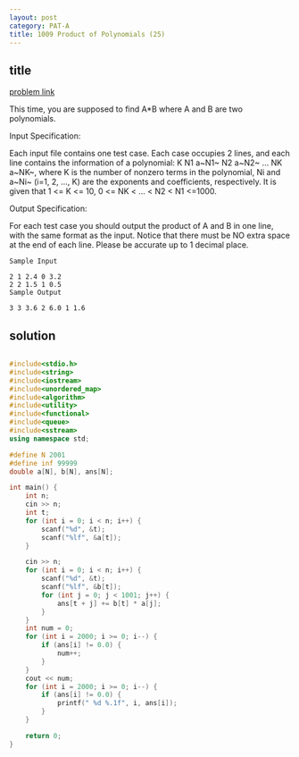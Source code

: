 ```yaml
---
layout: post
category: PAT-A
title: 1009 Product of Polynomials (25)
---
```


## title
[problem link](https://pintia.cn/problem-sets/994805342720868352/problems/994805509540921344)

This time, you are supposed to find A*B where A and B are two polynomials.

Input Specification:

Each input file contains one test case. Each case occupies 2 lines, and each line contains the information of a polynomial: K N1 a~N1~ N2 a~N2~ ... NK a~NK~, where K is the number of nonzero terms in the polynomial, Ni and a~Ni~ (i=1, 2, ..., K) are the exponents and coefficients, respectively. It is given that 1 <= K <= 10, 0 <= NK < ... < N2 < N1 <=1000.

Output Specification:

For each test case you should output the product of A and B in one line, with the same format as the input. Notice that there must be NO extra space at the end of each line. Please be accurate up to 1 decimal place.

	Sample Input
	
	2 1 2.4 0 3.2
	2 2 1.5 1 0.5
	Sample Output
	
	3 3 3.6 2 6.0 1 1.6

## solution


```c++

#include<stdio.h>
#include<string>
#include<iostream>
#include<unordered_map>
#include<algorithm>
#include<utility>
#include<functional>
#include<queue>
#include<sstream>
using namespace std;

#define N 2001
#define inf 99999
double a[N], b[N], ans[N];

int main() {
	int n;
	cin >> n;
	int t;
	for (int i = 0; i < n; i++) {
		scanf("%d", &t);
		scanf("%lf", &a[t]);
	}

	cin >> n;
	for (int i = 0; i < n; i++) {
		scanf("%d", &t);
		scanf("%lf", &b[t]);
		for (int j = 0; j < 1001; j++) {
			ans[t + j] += b[t] * a[j];
		}
	}
	int num = 0;
	for (int i = 2000; i >= 0; i--) {
		if (ans[i] != 0.0) {
			num++;
		}
	}
	cout << num;
	for (int i = 2000; i >= 0; i--) {
		if (ans[i] != 0.0) {
			printf(" %d %.1f", i, ans[i]);
		}
	}

	return 0;
}
```